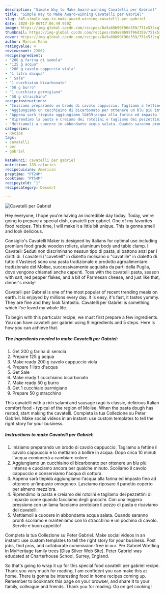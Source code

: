 ```yaml
---
description: "Simple Way to Make Award-winning Cavatelli per Gabriel"
title: "Simple Way to Make Award-winning Cavatelli per Gabriel"
slug: 845-simple-way-to-make-award-winning-cavatelli-per-gabriel
date: 2020-10-06T17:06:49.950Z
image: https://img-global.cpcdn.com/recipes/8a9a88b99f96d359/751x532cq70/cavatelli-per-gabriel-recipe-main-photo.jpg
thumbnail: https://img-global.cpcdn.com/recipes/8a9a88b99f96d359/751x532cq70/cavatelli-per-gabriel-recipe-main-photo.jpg
cover: https://img-global.cpcdn.com/recipes/8a9a88b99f96d359/751x532cq70/cavatelli-per-gabriel-recipe-main-photo.jpg
author: Marcus Mann
ratingvalue: 4
reviewcount: 22062
recipeingredient:
- "200 g farina di semola"
- "125 g acqua"
- "200 g cavolo cappuccio viola"
- "1 litro dacqua"
- " Sale"
- "1 cucchiaino bicarbonato"
- "50 g burro"
- "1 cucchiaio parmigiano"
- "50 g stracchino"
recipeinstructions:
- "Iniziamo preparando un brodo di cavolo cappuccio. Tagliamo a fettine il cavolo cappuccio e lo mettiamo a bollire in acqua. Dopo circa 10 minuti l&#39;acqua comincerà a cambiare colore."
- "Aggiungiamo un cucchiaino di bicarbonato per ottenere un blu più intenso e cuociamo ancora per qualche minuto. Scoliamo il cavolo cappuccio e conserviamo l&#39;acqua di cottura."
- "Appena sarà tiepida aggiungiamo l&#39;acqua alla farina ed impasto fino ad ottenere un&#39;impasto omogeneo. Lasciamo riposare il panetto coperto per almeno mezz&#39;ora."
- "Riprendimo la pasta e creiamo dei rotolini e tagliamo dei pezzettini di impasto come quando facciamo degli gnocchi. Con una leggera pressione con un lama facciamo arrotolare il pezzo di pasta e ricaviamo dei cavatelli."
- "Mettiamoli a cuocere in abbondante acqua salata. Quando saranno pronti scoliamo e manteniamo con lo stracchino e un pochino di cavolo. Servite e buon appetito!"
categories:
- Recipe
tags:
- cavatelli
- per
- gabriel

katakunci: cavatelli per gabriel 
nutrition: 188 calories
recipecuisine: American
preptime: "PT24M"
cooktime: "PT54M"
recipeyield: "1"
recipecategory: Dessert

---
```



![Cavatelli per Gabriel](https://img-global.cpcdn.com/recipes/8a9a88b99f96d359/751x532cq70/cavatelli-per-gabriel-recipe-main-photo.jpg)

Hey everyone, I hope you're having an incredible day today. Today, we're going to prepare a special dish, cavatelli per gabriel. One of my favorites food recipes. This time, I will make it a little bit unique. This is gonna smell and look delicious.

Consiglio&#39;s Cavatelli Maker is designed by Italians for optimal use including premium food grade wooden rollers, aluminum body and table clamp. I Cavatelli Seduti non discriminano nessun tipo di pasta, si battono anzi per i diritti di. I cavatelli (&#34;cavetiell&#34; in dialetto molisano o &#34;cavatille&#34; in dialetto di tutto il Vastese) sono una pasta tradizionale e prodotto agroalimentare tradizionale del Molise, successivamente acquisita da parti della Puglia, dove vengono chiamati anche capunti. Toss with the cavatelli pasta, season with salt, red pepper flakes, and a bit of Parmesan cheese, and just like that, dinner&#39;s ready!

Cavatelli per Gabriel is one of the most popular of recent trending meals on earth. It is enjoyed by millions every day. It is easy, it's fast, it tastes yummy. They are fine and they look fantastic. Cavatelli per Gabriel is something which I've loved my whole life.


To begin with this particular recipe, we must first prepare a few ingredients. You can have cavatelli per gabriel using 9 ingredients and 5 steps. Here is how you can achieve that.

<!--inarticleads1-->

##### The ingredients needed to make Cavatelli per Gabriel:

1. Get 200 g farina di semola
1. Prepare 125 g acqua
1. Make ready 200 g cavolo cappuccio viola
1. Prepare 1 litro d&#39;acqua
1. Get  Sale
1. Make ready 1 cucchiaino bicarbonato
1. Make ready 50 g burro
1. Get 1 cucchiaio parmigiano
1. Prepare 50 g stracchino


This cavatelli with a rich salami and sausage ragù is classic, delicious Italian comfort food - typical of the region of Molise. When the pasta dough has rested, start making the cavatelli. Completa la tua Collezione su Peter Gabriel. Make social videos in an instant: use custom templates to tell the right story for your business. 

<!--inarticleads2-->

##### Instructions to make Cavatelli per Gabriel:

1. Iniziamo preparando un brodo di cavolo cappuccio. Tagliamo a fettine il cavolo cappuccio e lo mettiamo a bollire in acqua. Dopo circa 10 minuti l&#39;acqua comincerà a cambiare colore.
1. Aggiungiamo un cucchiaino di bicarbonato per ottenere un blu più intenso e cuociamo ancora per qualche minuto. Scoliamo il cavolo cappuccio e conserviamo l&#39;acqua di cottura.
1. Appena sarà tiepida aggiungiamo l&#39;acqua alla farina ed impasto fino ad ottenere un&#39;impasto omogeneo. Lasciamo riposare il panetto coperto per almeno mezz&#39;ora.
1. Riprendimo la pasta e creiamo dei rotolini e tagliamo dei pezzettini di impasto come quando facciamo degli gnocchi. Con una leggera pressione con un lama facciamo arrotolare il pezzo di pasta e ricaviamo dei cavatelli.
1. Mettiamoli a cuocere in abbondante acqua salata. Quando saranno pronti scoliamo e manteniamo con lo stracchino e un pochino di cavolo. Servite e buon appetito!


Completa la tua Collezione su Peter Gabriel. Make social videos in an instant: use custom templates to tell the right story for your business. Post jobs, find pros, and collaborate commission-free in our. Per Gabriel Wretling in MyHeritage family trees (Disa Silver Web Site). Peter Gabriel was educated at Charterhouse School, Surrey, England. 

So that's going to wrap it up for this special food cavatelli per gabriel recipe. Thank you very much for reading. I am confident you can make this at home. There is gonna be interesting food in home recipes coming up. Remember to bookmark this page on your browser, and share it to your family, colleague and friends. Thank you for reading. Go on get cooking!
